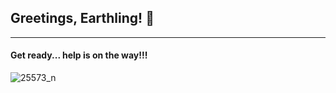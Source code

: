 ## Greetings, Earthling! 👋
---

#### Get ready...  help is on the way!!!


![25573_n](https://user-images.githubusercontent.com/54159016/142757453-ba34efa4-4643-4a95-8f28-5531ab7f7d76.jpg)
